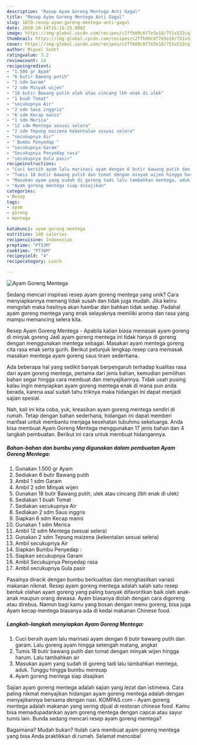 ```yaml
---
description: "Resep Ayam Goreng Mentega Anti Gagal"
title: "Resep Ayam Goreng Mentega Anti Gagal"
slug: 1870-resep-ayam-goreng-mentega-anti-gagal
date: 2020-10-14T15:16:15.800Z
image: https://img-global.cpcdn.com/recipes/c2ffb09c6f7e5e18/751x532cq70/ayam-goreng-mentega-foto-resep-utama.jpg
thumbnail: https://img-global.cpcdn.com/recipes/c2ffb09c6f7e5e18/751x532cq70/ayam-goreng-mentega-foto-resep-utama.jpg
cover: https://img-global.cpcdn.com/recipes/c2ffb09c6f7e5e18/751x532cq70/ayam-goreng-mentega-foto-resep-utama.jpg
author: Miguel Scott
ratingvalue: 3.2
reviewcount: 14
recipeingredient:
- "1.500 gr Ayam"
- "6 butir Bawang putih"
- "1 sdm Garam"
- "2 sdm Minyak wijen"
- "18 butir Bawang putih ulek atau cincang lbh enak di ulek"
- "1 buah Tomat"
- "secukupnya Air"
- "2 sdm Saus inggris"
- "6 sdm Kecap manis"
- "1 sdm Merica"
- "12 sdm Mentega sesuai selera"
- "2 sdm Tepung maizena kekentalan sesuai selera"
- "secukupnya Air"
- " Bumbu Penyedap "
- "secukupnya Garam"
- "Secukupnya Penyedap rasa"
- "secukupnya Gula pasir"
recipeinstructions:
- "Cuci bersih ayam lalu marinasi ayam dengan 6 butir bawang putih dan garam. Lalu goreng ayam hingga setengah matang, angkat"
- "Tumis 18 butir bawang putih dan tomat dengan minyak wijen hingga harum. Lalu tambahkan air"
- "Masukan ayam yang sudah di goreng tadi lalu tambahkan mentega, aduk. Tunggu hingga bumbu meresap"
- "Ayam goreng mentega siap disajikan"
categories:
- Resep
tags:
- ayam
- goreng
- mentega

katakunci: ayam goreng mentega 
nutrition: 140 calories
recipecuisine: Indonesian
preptime: "PT33M"
cooktime: "PT36M"
recipeyield: "4"
recipecategory: Lunch

---
```



![Ayam Goreng Mentega](https://img-global.cpcdn.com/recipes/c2ffb09c6f7e5e18/751x532cq70/ayam-goreng-mentega-foto-resep-utama.jpg)

Sedang mencari inspirasi resep ayam goreng mentega yang unik? Cara menyiapkannya memang tidak susah dan tidak juga mudah. Jika keliru mengolah maka hasilnya akan hambar dan bahkan tidak sedap. Padahal ayam goreng mentega yang enak selayaknya memiliki aroma dan rasa yang mampu memancing selera kita.

Resep Ayam Goreng Mentega - Apabila kalian biasa memasak ayam goreng di minyak goreng Jadi ayam goreng mentega ini tidak hanya di goreng dengan menggunakan mentega sebagai. Masakan ayam mentega goreng cita rasa enak serta gurih. Berikut petunjuk lengkap resep cara memasak masakan mentega ayam goreng saus tiram sederhana.

Ada beberapa hal yang sedikit banyak berpengaruh terhadap kualitas rasa dari ayam goreng mentega, pertama dari jenis bahan, kemudian pemilihan bahan segar hingga cara membuat dan menyajikannya. Tidak usah pusing kalau ingin menyiapkan ayam goreng mentega enak di mana pun anda berada, karena asal sudah tahu triknya maka hidangan ini dapat menjadi sajian spesial.


Nah, kali ini kita coba, yuk, kreasikan ayam goreng mentega sendiri di rumah. Tetap dengan bahan sederhana, hidangan ini dapat memberi manfaat untuk membantu menjaga kesehatan tubuhmu sekeluarga. Anda bisa membuat Ayam Goreng Mentega menggunakan 17 jenis bahan dan 4 langkah pembuatan. Berikut ini cara untuk membuat hidangannya.

<!--inarticleads1-->

##### Bahan-bahan dan bumbu yang digunakan dalam pembuatan Ayam Goreng Mentega:

1. Gunakan 1.500 gr Ayam
1. Sediakan 6 butir Bawang putih
1. Ambil 1 sdm Garam
1. Ambil 2 sdm Minyak wijen
1. Gunakan 18 butir Bawang putih, ulek atau cincang (lbh enak di ulek)
1. Sediakan 1 buah Tomat
1. Sediakan secukupnya Air
1. Sediakan 2 sdm Saus inggris
1. Siapkan 6 sdm Kecap manis
1. Gunakan 1 sdm Merica
1. Ambil 12 sdm Mentega (sesuai selera)
1. Gunakan 2 sdm Tepung maizena (kekentalan sesuai selera)
1. Ambil secukupnya Air
1. Siapkan  Bumbu Penyedap :
1. Siapkan secukupnya Garam
1. Ambil Secukupnya Penyedap rasa
1. Ambil secukupnya Gula pasir


Pasalnya diracik dengan bumbu berkualitas dan menghasilkan variasi makanan nikmat. Resep ayam goreng mentega adalah salah satu resep bentuk olahan ayam goreng yang paling banyak difavoritkan baik oleh anak-anak maupun orang dewasa. Ayam biasanya diolah dengan cara digoreng atau direbus. Namun bagi kamu yang bosan dengan menu goreng, bisa juga Ayam kecap mentega biasanya ada di kedai makanan Chinese food. 

<!--inarticleads2-->

##### Langkah-langkah menyiapkan Ayam Goreng Mentega:

1. Cuci bersih ayam lalu marinasi ayam dengan 6 butir bawang putih dan garam. Lalu goreng ayam hingga setengah matang, angkat
1. Tumis 18 butir bawang putih dan tomat dengan minyak wijen hingga harum. Lalu tambahkan air
1. Masukan ayam yang sudah di goreng tadi lalu tambahkan mentega, aduk. Tunggu hingga bumbu meresap
1. Ayam goreng mentega siap disajikan


Sajian ayam goreng mentega adalah sajian yang lezat dan istimewa. Cara paling nikmat menyajikan hidangan ayam goreng mentega adalah dengan menyajikannya bersama dengan nasi. KOMPAS.com - Ayam goreng mentega adalah makanan yang sering dijual di restoran chinese food. Kamu bisa memadupadankan ayam goreng mentega dengan capcai atau sayur tumis lain. Bunda sedang mencari resep ayam goreng mentega? 

Bagaimana? Mudah bukan? Itulah cara membuat ayam goreng mentega yang bisa Anda praktikkan di rumah. Selamat mencoba!
